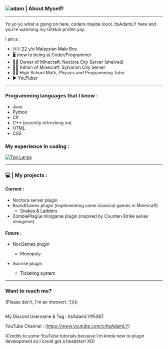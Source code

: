 ### ![adam](https://user-images.githubusercontent.com/84637112/153733153-d83ffa31-ea14-419c-9762-2d1b74228106.jpg)  	| About Myself! 

---------------------------------------------------------------------------------

<!--
**ItsAdamLY/ItsAdamLY** is a ✨ _special_ ✨ repository because its `README.md` (this file) appears on your GitHub profile.

Here are some ideas to get you started:

- 🔭 I’m currently working on ...
- 🌱 I’m currently learning ...
- 👯 I’m looking to collaborate on ...
- 🤔 I’m looking for help with ...
- 💬 Ask me about ...
- 📫 How to reach me: ...
- 😄 Pronouns: ...
- ⚡ Fun fact: ...
-->

Yo yo yo what is going on here, coders maybe loool. ItsAdamLY here and you're watching my GitHub profile yay.

I am a :
- 🇲🇾 22 y/o Malaysian ~~Male~~ Boy
- 🖥 (new to being a) Coder/Programmer
- 👨‍💼 Owner of Minecraft: Noctora City Server (shelved)
- 👨‍💼 Admin of Minecraft: Sylvarion City Server
- 👨‍🏫 High School Math, Physics and Programming Tutor
- ▶ YouTuber

--------------------------------------------------------------------------------

### Programming languages that I know :
- Java
- Python
- C#
- C++ (recently refreshing on)
- HTML
- CSS

### My experience in coding :

[![Top Langs](https://github-readme-stats.vercel.app/api/top-langs/?username=ItsAdamLY)](https://github.com/anuraghazra/github-readme-stats)

--------------------------------------------------------------------------------

### 💻 | My projects :

#### Current :

- Noctora server plugin
- BoardGames plugin (implementing some classical games in Minecraft)
  - Snakes & Ladders
- ZombiePlague minigame plugin (inspired by Counter-Strike series minigame)

#### Future :

- NocGames plugin
  - Monopoly
    
- Sunrise plugin
  - Ticketing system

--------------------------------------------------------------------------------

### Want to reach me?  
(Please don't, I'm an introvert :')))))

##

My Discord Username & Tag : ItsAdamLY#5087.

YouTube Channel : (https://www.youtube.com/c/ItsAdamLY)


(Credits to some YouTube tutorials because I'm kinda new to plugin development so I could get a headstart XD)
